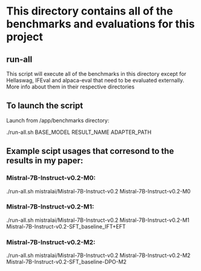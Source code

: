 # This directory contains all of the benchmarks and evaluations for this project

## run-all
This script will execute all of the benchmarks in this directory except for
Hellaswag, IFEval and alpaca-eval that need to be evaluated externally.
More info about them in their respective directories

## To launch the script
Launch from /app/benchmarks directory:

./run-all.sh BASE_MODEL RESULT_NAME ADAPTER_PATH

## Example scipt usages that corresond to the results in my paper:

### Mistral-7B-Instruct-v0.2-M0:
./run-all.sh mistralai/Mistral-7B-Instruct-v0.2 Mistral-7B-Instruct-v0.2-M0

### Mistral-7B-Instruct-v0.2-M1:
./run-all.sh mistralai/Mistral-7B-Instruct-v0.2 Mistral-7B-Instruct-v0.2-M1 Mistral-7B-Instruct-v0.2-SFT_baseline_IFT+EFT

### Mistral-7B-Instruct-v0.2-M2:
./run-all.sh mistralai/Mistral-7B-Instruct-v0.2 Mistral-7B-Instruct-v0.2-M2 Mistral-7B-Instruct-v0.2-SFT_baseline-DPO-M2
